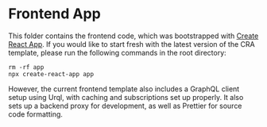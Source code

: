# Frontend App

This folder contains the frontend code, which was bootstrapped with
[Create React App](https://github.com/facebook/create-react-app). If you would
like to start fresh with the latest version of the CRA template, please run the
following commands in the root directory:

```shell
rm -rf app
npx create-react-app app
```

However, the current frontend template also includes a GraphQL client setup
using Urql, with caching and subscriptions set up properly. It also sets up a
backend proxy for development, as well as Prettier for source code formatting.
